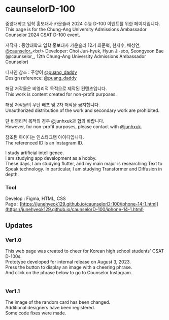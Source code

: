 # caunselorD-100
중앙대학교 입학 홍보대사 카운슬러 2024 수능 D-100 이벤트를 위한 페이지입니다.<br/>
This page is for the Chung-Ang University Admissions Ambassador Counselor 2024 CSAT D-100 event.

저작자 : 중앙대학교 입학 홍보대사 카운슬러 12기 최준혁, 현지수, 배성연, [@caunselor_](https://www.instagram.com/caunselor_)<br/>
Developer: Choi Jun-hyuk, Hyun Ji-soo, Seongyeon Bae  (@caunselor_, 12th Chung-Ang University Admissions Ambassador Counselor)<br/>

디자인 참조 : 푸앙이 [@puang_daddy](https://www.instagram.com/puang_daddy)<br/>
Design reference: [@puang_daddy](https://www.instagram.com/puang_daddy)

해당 저작물은 비영리적 목적으로 제작된 컨텐츠입니다.<br/>
This work is content created for non-profit purposes.

해당 저작물의 무단 배포 및 2차 저작을 금지합니다.<br/>
Unauthorized distribution of the work and secondary work are prohibited.

단 비영리적 목적의 경우 @junhxuk과 협의 바랍니다.<br/>
However, for non-profit purposes, please contact with [@junhxuk](https://www.instagram.com/junhxuk). 

참조된 아이디는 인스타그램 아이디입니다.<br/>
The referenced ID is an Instagram ID.

I study artificial intelligence.<br/>
I am studying app development as a hobby.<br/>
These days, I am studying flutter, and my main major is researching Text to Speak technology. In particular, I am studying Transformer and Diffusion in depth.
### Tool
Develop : Figma, HTML, CSS<br/>
Page : [https://junehyeok129.github.io/caunselorD-100/iphone-14-1.html](https://junehyeok129.github.io/caunselorD-100/iphone-14-1.html)
## Updates<br/>
### Ver1.0<br/>
This web page was created to cheer for Korean high school students' CSAT D-100s.<br/>
Prototype developed for internal release on August 3, 2023.<br/>
Press the button to display an image with a cheering phrase.<br/>
And click on the phrase below to go to Counselor Instagram.<br/><br/>

### Ver1.1<br/>
The image of the random card has been changed.<br/>
Additional designers have been registered.<br/>
Some code fixes were made.
